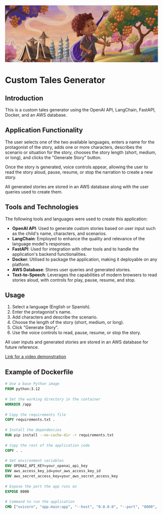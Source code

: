 ![Header Image](assets/header.png)

# Custom Tales Generator

## Introduction

This is a custom tales generator using the OpenAI API, LangChain, FastAPI, Docker, and an AWS database.

## Application Functionality

The user selects one of the two available languages, enters a name for the protagonist of the story, adds one or more characters, describes the scenario or situation for the story, chooses the story length (short, medium, or long), and clicks the "Generate Story" button.

Once the story is generated, voice controls appear, allowing the user to read the story aloud, pause, resume, or stop the narration to create a new story.

All generated stories are stored in an AWS database along with the user queries used to create them.

## Tools and Technologies

The following tools and languages were used to create this application:

- **OpenAI API**: Used to generate custom stories based on user input such as the child's name, characters, and scenarios.
- **LangChain**: Employed to enhance the quality and relevance of the language model's responses.
- **FastAPI**: Used for integration with other tools and to handle the application's backend functionalities.
- **Docker**: Utilised to package the application, making it deployable on any platform.
- **AWS Database**: Stores user queries and generated stories.
- **Text-to-Speech**: Leverages the capabilities of modern browsers to read stories aloud, with controls for play, pause, resume, and stop.

## Usage

1. Select a language (English or Spanish).
2. Enter the protagonist's name.
3. Add characters and describe the scenario.
4. Choose the length of the story (short, medium, or long).
5. Click "Generate Story".
6. Use the voice controls to read, pause, resume, or stop the story.

All user inputs and generated stories are stored in an AWS database for future reference.

<a href="https://www.loom.com/share/ea563e5d6c7d4eae98743d86fbf7fb39?sid=93f71e76-167d-482a-81b2-6edc75884f65" target="_blank">Link for a video demonstration</a>


## Example of Dockerfile

```Dockerfile
# Use a base Python image
FROM python:3.12

# Set the working directory in the container
WORKDIR /app

# Copy the requirements file
COPY requirements.txt .

# Install the dependencies
RUN pip install --no-cache-dir -r requirements.txt

# Copy the rest of the application code
COPY . .

# Set environment variables
ENV OPENAI_API_KEY=your_openai_api_key
ENV aws_access_key_id=your_aws_access_key_id
ENV aws_secret_access_key=your_aws_secret_access_key

# Expose the port the app runs on
EXPOSE 8000

# Command to run the application
CMD ["uvicorn", "app.main:app", "--host", "0.0.0.0", "--port", "8000", "--reload"]
